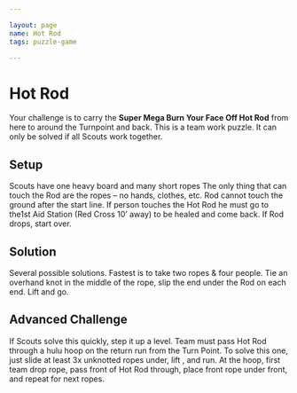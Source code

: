 ```yaml
---

layout: page
name: Hot Rod
tags: puzzle-game

---
```


# Hot Rod

Your challenge is to carry the **Super Mega Burn Your Face Off Hot Rod** from here to around the Turnpoint and back. This is a team work puzzle. It can only be solved if all Scouts work together.

## Setup

Scouts have one heavy board and many short ropes The only thing that can touch the Rod are the ropes – no hands, clothes, etc. Rod cannot touch the ground after the start line. If person touches the Hot Rod he must go to the1st Aid Station (Red Cross 10’ away) to be healed and come back. If Rod drops, start over.

## Solution

Several possible solutions. Fastest is to take two ropes & four people. Tie an overhand knot in the middle of the rope, slip the end under the Rod on each end. Lift and go.

## Advanced Challenge

If Scouts solve this quickly, step it up a level. Team must pass Hot Rod through a hulu hoop on the return run from the Turn Point. To solve this one, just slide at least 3x unknotted ropes under, lift , and run. At the hoop, first team drop rope, pass front of Hot Rod through, place front rope under front, and repeat for next ropes.
